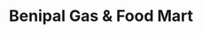 ---
title: "Benipal Gas & Food Mart"
url: /kalamazoo/benipal-gas-and-food-mart/
shop: convenience
---